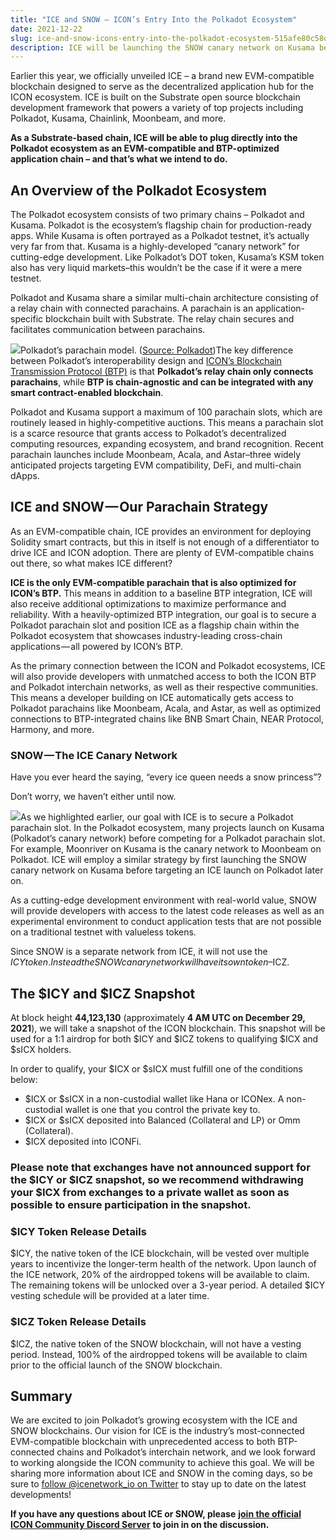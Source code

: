 ```yaml
---
title: "ICE and SNOW — ICON’s Entry Into the Polkadot Ecosystem"
date: 2021-12-22
slug: ice-and-snow-icons-entry-into-the-polkadot-ecosystem-515afe80c58d
description: ICE will be launching the SNOW canary network on Kusama before targeting an ICE launch on Polkadot later on
---
```


Earlier this year, we officially unveiled ICE – a brand new EVM-compatible blockchain designed to serve as the decentralized application hub for the ICON ecosystem. ICE is built on the Substrate open source blockchain development framework that powers a variety of top projects including Polkadot, Kusama, Chainlink, Moonbeam, and more.

**As a Substrate-based chain, ICE will be able to plug directly into the Polkadot ecosystem as an EVM-compatible and BTP-optimized application chain – and that’s what we intend to do.**

## An Overview of the Polkadot Ecosystem

The Polkadot ecosystem consists of two primary chains – Polkadot and Kusama. Polkadot is the ecosystem’s flagship chain for production-ready apps. While Kusama is often portrayed as a Polkadot testnet, it’s actually very far from that. Kusama is a highly-developed “canary network” for cutting-edge development. Like Polkadot’s DOT token, Kusama’s KSM token also has very liquid markets–this wouldn’t be the case if it were a mere testnet.

Polkadot and Kusama share a similar multi-chain architecture consisting of a relay chain with connected parachains. A parachain is an application-specific blockchain built with Substrate. The relay chain secures and facilitates communication between parachains.

![](https://cdn-images-1.medium.com/max/800/1*l7ovSt2BuJ-hA6HhHZ-HRA.jpeg)Polkadot’s parachain model. ([Source: Polkadot](https://polkadot.network/technology/))The key difference between Polkadot’s interoperability design and [ICON’s Blockchain Transmission Protocol (BTP)](https://medium.com/helloiconworld/blockchain-transmission-protocol-btp-explained-c4d9927ad398) is that **Polkadot’s relay chain only connects parachains**, while **BTP is chain-agnostic and can be integrated with any smart contract-enabled blockchain**.

Polkadot and Kusama support a maximum of 100 parachain slots, which are routinely leased in highly-competitive auctions. This means a parachain slot is a scarce resource that grants access to Polkadot’s decentralized computing resources, expanding ecosystem, and brand recognition. Recent parachain launches include Moonbeam, Acala, and Astar–three widely anticipated projects targeting EVM compatibility, DeFi, and multi-chain dApps.

## ICE and SNOW — Our Parachain Strategy

As an EVM-compatible chain, ICE provides an environment for deploying Solidity smart contracts, but this in itself is not enough of a differentiator to drive ICE and ICON adoption. There are plenty of EVM-compatible chains out there, so what makes ICE different?

**ICE is the only EVM-compatible parachain that is also optimized for ICON’s BTP.** This means in addition to a baseline BTP integration, ICE will also receive additional optimizations to maximize performance and reliability. With a heavily-optimized BTP integration, our goal is to secure a Polkadot parachain slot and position ICE as a flagship chain within the Polkadot ecosystem that showcases industry-leading cross-chain applications — all powered by ICON’s BTP.

As the primary connection between the ICON and Polkadot ecosystems, ICE will also provide developers with unmatched access to both the ICON BTP and Polkadot interchain networks, as well as their respective communities. This means a developer building on ICE automatically gets access to Polkadot parachains like Moonbeam, Acala, and Astar, as well as optimized connections to BTP-integrated chains like BNB Smart Chain, NEAR Protocol, Harmony, and more.

### SNOW — The ICE Canary Network

Have you ever heard the saying, “every ice queen needs a snow princess”?

Don’t worry, we haven’t either until now.

![](https://cdn-images-1.medium.com/max/800/1*WnWKlVWJwhijzZg0JVRPMw.jpeg)As we highlighted earlier, our goal with ICE is to secure a Polkadot parachain slot. In the Polkadot ecosystem, many projects launch on Kusama (Polkadot’s canary network) before competing for a Polkadot parachain slot. For example, Moonriver on Kusama is the canary network to Moonbeam on Polkadot. ICE will employ a similar strategy by first launching the SNOW canary network on Kusama before targeting an ICE launch on Polkadot later on.

As a cutting-edge development environment with real-world value, SNOW will provide developers with access to the latest code releases as well as an experimental environment to conduct application tests that are not possible on a traditional testnet with valueless tokens.

Since SNOW is a separate network from ICE, it will not use the $ICY token. Instead the SNOW canary network will have its own token–$ICZ.

## The $ICY and $ICZ Snapshot

At block height **44,123,130** (approximately **4 AM UTC on December 29, 2021**), we will take a snapshot of the ICON blockchain. This snapshot will be used for a 1:1 airdrop for both $ICY and $ICZ tokens to qualifying $ICX and $sICX holders.

In order to qualify, your $ICX or $sICX must fulfill one of the conditions below:

* $ICX or $sICX in a non-custodial wallet like Hana or ICONex. A non-custodial wallet is one that you control the private key to.
* $ICX or $sICX deposited into Balanced (Collateral and LP) or Omm (Collateral).
* $ICX deposited into ICONFi.

### **Please note that exchanges have not announced support for the $ICY or $ICZ snapshot, so we recommend withdrawing your $ICX from exchanges to a private wallet as soon as possible to ensure participation in the snapshot.**

### $ICY Token Release Details

$ICY, the native token of the ICE blockchain, will be vested over multiple years to incentivize the longer-term health of the network. Upon launch of the ICE network, 20% of the airdropped tokens will be available to claim. The remaining tokens will be unlocked over a 3-year period. A detailed $ICY vesting schedule will be provided at a later time.

### $ICZ Token Release Details

$ICZ, the native token of the SNOW blockchain, will not have a vesting period. Instead, 100% of the airdropped tokens will be available to claim prior to the official launch of the SNOW blockchain.

## Summary

We are excited to join Polkadot’s growing ecosystem with the ICE and SNOW blockchains. Our vision for ICE is the industry’s most-connected EVM-compatible blockchain with unprecedented access to both BTP-connected chains and Polkadot’s interchain network, and we look forward to working alongside the ICON community to achieve this goal. We will be sharing more information about ICE and SNOW in the coming days, so be sure to [follow @icenetwork\_io on Twitter](https://twitter.com/icenetwork_io) to stay up to date on the latest developments!

**If you have any questions about ICE or SNOW, please** [**join the official ICON Community Discord Server**](https://discord.gg/UkfPJ9hEJq) **to join in on the discussion.**

